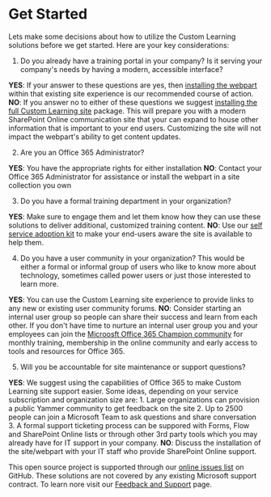 # Get Started

Lets make some decisions about how to utilize the Custom Learning solutions before we get started.  Here are your key considerations:

1. Do you already have a training portal in your company?  Is it serving your company's needs by having a modern, accessible interface?  

**YES**: If your answer to these questions are yes, then [installing the webpart](installwebpart.md) within that existing site experience is our recommended course of action. 
**NO**: If you answer no to either of these questions we suggest [installing the full Custom Learning site](installsitepackage.md) package.  This will prepare you with a modern SharePoint Online communication site that your can expand to house other information that is important to your end users.  Customizing the site will not impact the webpart's ability to get content updates.

2. Are you an Office 365 Administrator?  

**YES**:  You have the appropriate rights for either installation
**NO**: Contact your Office 365 Administrator for assistance or install the webpart in a site collection you own

3. Do you have a formal training department in your organization?  

**YES**:  Make sure to engage them and let them know how they can use these solutions to deliver additional, customized training content.
**NO**:  Use our [self service adoption kit](driveadoption.md) to make your end-users aware the site is available to help them.

4. Do you have a user community in your organization?  This would be either a formal or informal group of users who like to know more about technology, sometimes called power users or just those interested to learn more.  

**YES**:  You can use the Custom Learning site experience to provide links to any new or existing user community forums.
**NO**:  Consider starting an internal user group so people can share their success and learn from each other.  If you don't have time to nurture an internal user group you and your employees can join the [Microosft Office 365 Champion community](https://aka.ms/O365Champions) for monthly training, membership in the online community and early access to tools and resources for Office 365.

5.  Will you be accountable for site maintenance or support questions?

**YES**: We suggest using the capabilities of Office 365 to make Custom Learning site support easier.  Some ideas, depending on your service subscription and organization size are:
    1. Large organizations can provision a public Yammer community to get feedback on the site
    2. Up to 2500 people can join a Microsoft Team to ask questions and share conversation
    3. A formal support ticketing process can be suppored with Forms, Flow and SharePoint Online lists or through other 3rd party tools which you may already have for IT support in your company. 
**NO**:  Discuss the installation of the site/webpart with your IT staff who provide SharePoint Online support.  

This open source project is supported through our [online issues list](https://github.com/MicrosoftDocs/OfficeDocs-CustomLearning-pr/issues) on GitHub. These solutions are not covered by any existing Microsoft support contract.  To learn nore visit our [Feedback and Support](feedback.md) page.